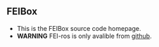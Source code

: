 ## FEIBox
* This is the FEIBox source code homepage.
* **WARNING** FEI-ros is only avalible from [github](https://github.com/feisoft-products/FEIBox).
